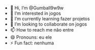 - 👋 Hi, I’m @Gumball9w9w
- 👀 I’m interested in jogos
- 🌱 I’m currently learning fazer projetos
- 💞️ I’m looking to collaborate on jogos
- 📫 How to reach me não entre
- 😄 Pronouns: eu ele
- ⚡ Fun fact: nenhuma

<!---
Gumball9w9w/Gumball9w9w is a ✨ special ✨ repository because its `README.md` (this file) appears on your GitHub profile.
You can click the Preview link to take a look at your changes.
--->
